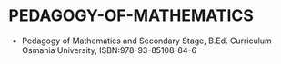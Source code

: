 # PEDAGOGY-OF-MATHEMATICS
* Pedagogy of Mathematics and Secondary Stage, B.Ed. Curriculum Osmania University, ISBN:978-93-85108-84-6
